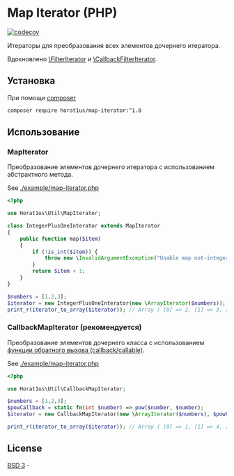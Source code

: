 # Map Iterator (PHP)
[![codecov](https://codecov.io/gh/Horat1us/map-iterator/branch/master/graph/badge.svg?token=MnQVUwASBj)](https://codecov.io/gh/Horat1us/map-iterator)

Итераторы для преобразования всех элементов дочернего итератора.

Вдохновлено [\FilterIterator](https://www.php.net/manual/ru/class.filteriterator.php)
и [\CallbackFilterIterator](https://www.php.net/manual/ru/class.callbackfilteriterator.php).

## Установка
При помощи [composer](https://getcomposer.org/)
```bash
composer require horat1us/map-iterator:^1.0
```

## Использование
### MapIterator
Преобразование элементов дочернего итератора с использованием абстрактного метода.

See [./example/map-iterator.php](./example/map-iterator.php)
```php
<?php

use Horat1us\Util\MapIterator;

class IntegerPlusOneInterator extends MapIterator
{
    public function map($item)
    {
        if (!is_int($item)) {
            throw new \InvalidArgumentException("Unable map not-integer item.");
        }
        return $item + 1;
    }
}

$numbers = [1,2,3];
$iterator = new IntegerPlusOneInterator(new \ArrayIterator($numbers));
print_r(iterator_to_array($iterator)); // Array ( [0] => 2, [1] => 3, [2] => 4 )

```
### CallbackMapIterator (рекомендуется)
Преобразование элементов дочернего класса с использованием
[функции обратного вызова (callback/callable)](https://www.php.net/manual/ru/language.types.callable.php).

See [./example/map-iterator.php](./example/map-iterator.php)
```php
<?php

use Horat1us\Util\CallbackMapIterator;

$numbers = [1,2,3];
$powCallback = static fn(int $number) => pow($number, $number);
$iterator = new CallbackMapIterator(new \ArrayIterator($numbers), $powCallback);

print_r(iterator_to_array($iterator)); // Array ( [0] => 1, [1] => 4, [2] => 27 )
```

## License
[BSD 3](./LICENSE) - 
